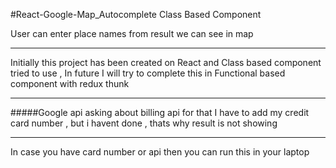 #React-Google-Map_Autocomplete Class Based Component 

User can enter place names from result we can see in map 

-------------------------------------------------------------------------------------
 Initially this project has been created on React and Class based component tried to use , In future I will try to complete this in 
Functional based component with redux thunk 

---------------------------------------------------------------------------------------

#####Google api asking about billing api for that I have to add my credit card number , but i havent done 
 , thats why result is not showing 

-------------------------------------------------------------------------------------

In case you have card number or api then you can run this in your laptop